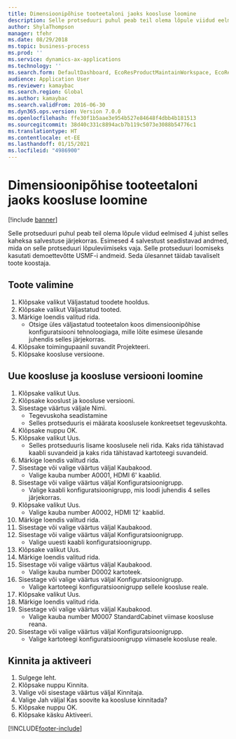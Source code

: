 ```yaml
---
title: Dimensioonipõhise tooteetaloni jaoks koosluse loomine
description: Selle protseduuri puhul peab teil olema lõpule viidud eelmised 4 juhist selles kaheksa salvestuse järjekorras.
author: ShylaThompson
manager: tfehr
ms.date: 08/29/2018
ms.topic: business-process
ms.prod: ''
ms.service: dynamics-ax-applications
ms.technology: ''
ms.search.form: DefaultDashboard, EcoResProductMaintainWorkspace, EcoResProductOpenCasesFormPart, EcoResProductDetailsExtended, BOMConsistOf, BOMTable, InventItemIdLookupSimple, HcmWorkerLookUp
audience: Application User
ms.reviewer: kamaybac
ms.search.region: Global
ms.author: kamaybac
ms.search.validFrom: 2016-06-30
ms.dyn365.ops.version: Version 7.0.0
ms.openlocfilehash: ffe30f1b5aae3e954b527e84648f4dbb4b181513
ms.sourcegitcommit: 38d40c331c8894acb7b119c5073e3088b54776c1
ms.translationtype: HT
ms.contentlocale: et-EE
ms.lasthandoff: 01/15/2021
ms.locfileid: "4986900"
---
```

# <a name="create-a-bill-of-materials-for-a-dimension-based-product-master"></a>Dimensioonipõhise tooteetaloni jaoks koosluse loomine

[!include [banner](../../includes/banner.md)]

Selle protseduuri puhul peab teil olema lõpule viidud eelmised 4 juhist selles kaheksa salvestuse järjekorras. Esimesed 4 salvestust seadistavad andmed, mida on selle protseduuri lõpuleviimiseks vaja. Selle protseduuri loomiseks kasutati demoettevõtte USMF-i andmeid. Seda ülesannet täidab tavaliselt toote koostaja.


## <a name="select-the-product"></a>Toote valimine
1. Klõpsake valikut Väljastatud toodete hooldus.
2. Klõpsake valikut Väljastatud tooted.
3. Märkige loendis valitud rida.
    * Otsige üles väljastatud tooteetalon koos dimensioonipõhise konfiguratsiooni tehnoloogiaga, mille lõite esimese ülesande juhendis selles järjekorras.  
4. Klõpsake toimingupaanil suvandit Projekteeri.
5. Klõpsake koosluse versioone.

## <a name="create-new-bom-and-bom-version"></a>Uue koosluse ja koosluse versiooni loomine
1. Klõpsake valikut Uus.
2. Klõpsake kooslust ja koosluse versiooni.
3. Sisestage väärtus väljale Nimi.
    * Tegevuskoha seadistamine  
    * Selles protseduuris ei määrata kooslusele konkreetset tegevuskohta.  
4. Klõpsake nuppu OK.
5. Klõpsake valikut Uus.
    * Selles protseduuris lisame kooslusele neli rida. Kaks rida tähistavad kaabli suvandeid ja kaks rida tähistavad kartoteegi suvandeid.  
6. Märkige loendis valitud rida.
7. Sisestage või valige väärtus väljal Kaubakood.
    * Valige kauba number A0001, HDMI 6' kaablid.  
8. Sisestage või valige väärtus väljal Konfiguratsioonigrupp.
    * Valige kaabli konfiguratsioonigrupp, mis loodi juhendis 4 selles järjekorras.  
9. Klõpsake valikut Uus.
    * Valige kauba number A0002, HDMI 12' kaablid.  
10. Märkige loendis valitud rida.
11. Sisestage või valige väärtus väljal Kaubakood.
12. Sisestage või valige väärtus väljal Konfiguratsioonigrupp.
    * Valige uuesti kaabli konfiguratsioonigrupp.  
13. Klõpsake valikut Uus.
14. Märkige loendis valitud rida.
15. Sisestage või valige väärtus väljal Kaubakood.
    * Valige kauba number D0002 kartoteek.  
16. Sisestage või valige väärtus väljal Konfiguratsioonigrupp.
    * Valige kartoteegi konfiguratsioonigrupp sellele koosluse reale.  
17. Klõpsake valikut Uus.
18. Märkige loendis valitud rida.
19. Sisestage või valige väärtus väljal Kaubakood.
    * Valige kauba number M0007 StandardCabinet viimase koosluse reana.  
20. Sisestage või valige väärtus väljal Konfiguratsioonigrupp.
    * Valige kartoteegi konfiguratsioonigrupp viimasele koosluse reale.  

## <a name="approve-and-activate"></a>Kinnita ja aktiveeri
1. Sulgege leht.
2. Klõpsake nuppu Kinnita.
3. Valige või sisestage väärtus väljal Kinnitaja.
4. Valige Jah väljal Kas soovite ka koosluse kinnitada?
5. Klõpsake nuppu OK.
6. Klõpsake käsku Aktiveeri.



[!INCLUDE[footer-include](../../../includes/footer-banner.md)]